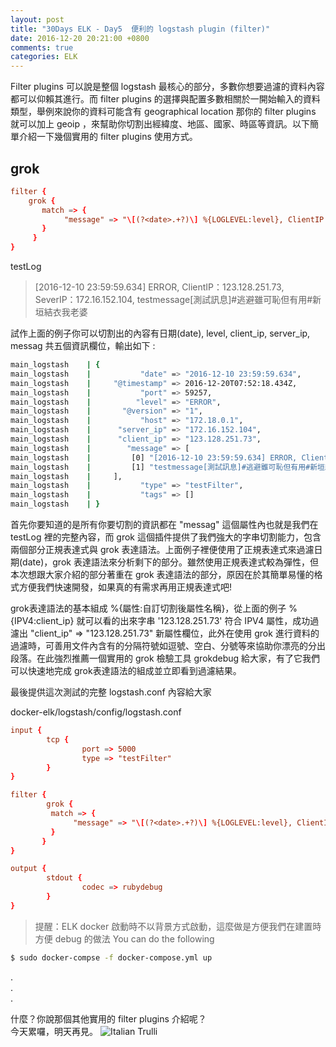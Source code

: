```yaml
---
layout: post
title: "30Days ELK - Day5  便利的 logstash plugin (filter)"
date: 2016-12-20 20:21:00 +0800
comments: true
categories: ELK
---
```



Filter plugins 可以說是整個 logstash 最核心的部分，多數你想要過濾的資料內容都可以仰賴其進行。而 filter plugins 的選擇與配置多數相關於一開始輸入的資料類型，舉例來說你的資料可能含有 geographical location 那你的 filter plugins 就可以加上 geoip ，來幫助你切割出經緯度、地區、國家、時區等資訊。以下簡單介紹一下幾個實用的 filter plugins 使用方式。
<!--more-->

## grok

```toml
filter {
    grok {
       match => {
            "message" => "\[(?<date>.+?)\] %{LOGLEVEL:level}, ClientIP：%{IPV4:client_ip}, SeverIP：%{IPV4:server_ip}, %{GREEDYDATA:message}"
       }
     }
}
```

testLog
>[2016-12-10 23:59:59.634] ERROR, ClientIP：123.128.251.73, SeverIP：172.16.152.104, testmessage[測試訊息]#逃避雖可恥但有用#新垣結衣我老婆

試作上面的例子你可以切割出的內容有日期(date), level, client_ip, server_ip, messag 共五個資訊欄位，輸出如下 :

```bash
main_logstash    | {
main_logstash    |           "date" => "2016-12-10 23:59:59.634",
main_logstash    |     "@timestamp" => 2016-12-20T07:52:18.434Z,
main_logstash    |           "port" => 59257,
main_logstash    |          "level" => "ERROR",
main_logstash    |       "@version" => "1",
main_logstash    |           "host" => "172.18.0.1",
main_logstash    |      "server_ip" => "172.16.152.104",
main_logstash    |      "client_ip" => "123.128.251.73",
main_logstash    |        "message" => [
main_logstash    |         [0] "[2016-12-10 23:59:59.634] ERROR, ClientIP：122.118.251.72, SeverIP：173.14.162.104, testmessage[測試訊息]#逃避雖可恥但有用#新垣結衣我老婆",
main_logstash    |         [1] "testmessage[測試訊息]#逃避雖可恥但有用#新垣結衣我老婆"
main_logstash    |     ],
main_logstash    |           "type" => "testFilter",
main_logstash    |           "tags" => []
main_logstash    | }
```

首先你要知道的是所有你要切割的資訊都在 "messag" 這個屬性內也就是我們在 testLog 裡的完整內容，而 grok 這個插件提供了我們強大的字串切割能力，包含兩個部分正規表達式與 grok 表達語法。上面例子裡便使用了正規表達式來過濾日期(date)，grok 表達語法來分析剩下的部分。雖然使用正規表達式較為彈性，但本次想跟大家介紹的部分著重在 grok 表達語法的部分，原因在於其簡單易懂的格式方便我們快速開發，如果真的有需求再用正規表達式吧!

grok表達語法的基本組成 %{屬性:自訂切割後屬性名稱}，從上面的例子 %{IPV4:client_ip} 就可以看的出來字串 '123.128.251.73' 符合 IPV4 屬性，成功過濾出 "client_ip" => "123.128.251.73" 新屬性欄位，此外在使用 grok 進行資料的過濾時，可善用文件內含有的分隔符號如逗號、空白、分號等來協助你漂亮的分出段落。在此強烈推薦一個實用的 grok 檢驗工具 grokdebug 給大家，有了它我們可以快速地完成 grok表達語法的組成並立即看到過濾結果。

最後提供這次測試的完整 logstash.conf 內容給大家

docker-elk/logstash/config/logstash.conf

```toml
input {
        tcp {
                port => 5000
                type => "testFilter"
        }
}

filter {
        grok {
         match => {
              "message" => "\[(?<date>.+?)\] %{LOGLEVEL:level}, ClientIP：%{IPV4:client_ip}, SeverIP：%{IPV4:server_ip}, %{GREEDYDATA:message}"
         }
       }
}

output {
        stdout {
                codec => rubydebug
        }
}
```

>提醒：ELK docker 啟動時不以背景方式啟動，這麼做是方便我們在建置時方便 debug 的做法
You can do the following

```bash
$ sudo docker-compse -f docker-compose.yml up
```

.  
.  
.  

什麼？你說那個其他實用的 filter plugins 介紹呢？  
今天累囉，明天再見。 <img src="https://ithelp.ithome.com.tw/images/emoticon/emoticon29.gif" alt="Italian Trulli">
